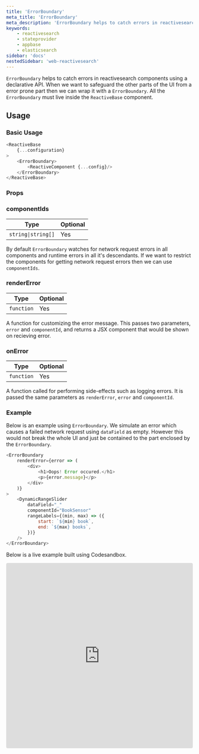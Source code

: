 ```yaml
---
title: 'ErrorBoundary'
meta_title: 'ErrorBoundary'
meta_description: 'ErrorBoundary helps to catch errors in reactivesearch components using a declarative API.'
keywords:
    - reactivesearch
    - stateprovider
    - appbase
    - elasticsearch
sidebar: 'docs'
nestedSidebar: 'web-reactivesearch'
---
```


`ErrorBoundary` helps to catch errors in reactivesearch components using a declarative API. When we want to safeguard the other parts of the UI from a error prone part then we can wrap it with a `ErrorBoundary`. All the `ErrorBoundary` must live inside the `ReactiveBase` component.

## Usage

### Basic Usage
```js
<ReactiveBase
	{...configuration}
>
	<ErrorBoundary>
		<ReactiveComponent {...config}/>
	</ErrorBoundary>
</ReactiveBase>
```

### Props
### componentIds

| Type | Optional |
|------|----------|
|  `string\|string[]` |   Yes   |

By default `ErrorBoundary` watches for network request errors in all components and runtime errors in all it's descendants. If we want to restrict the components for getting network request errors then we can use `componentIds`.

### renderError

| Type | Optional |
|------|----------|
|  `function` |   Yes   |

A function for customizing the error message. This passes two parameters, `error` and `componentId`, and returns a JSX component that would be shown on recieving error.

### onError

| Type | Optional |
|------|----------|
|  `function` |   Yes   |

A function called for performing side-effects such as logging errors. It is passed the same parameters as `renderError`, `error` and `componentId`.

### Example
Below is an example using `ErrorBoundary`. We simulate an error which causes a failed network request using `dataField` as empty. However this would not break the whole UI and just be contained to the part enclosed by the `ErrorBoundary`. 

```js
<ErrorBoundary
	renderError={error => (
		<div>
			<h1>Oops! Error occured.</h1>
			<p>{error.message}</p>
		</div>
	)}
>
	<DynamicRangeSlider
		dataField="_"
		componentId="BookSensor"
		rangeLabels={(min, max) => ({
			start: `${min} book`,
			end: `${max} books`,
		})}
	/>
</ErrorBoundary>
```

Below is a live example built using Codesandbox.

<iframe src="https://codesandbox.io/embed/github/appbaseio/reactivesearch/tree/next/packages/web/examples/ErrorBoundary?fontsize=14&hidenavigation=1&theme=dark"
     style="width:100%; height:500px; border:0; border-radius: 4px; overflow:hidden;"
     title="errorboundary"
     allow="accelerometer; ambient-light-sensor; camera; encrypted-media; geolocation; gyroscope; hid; microphone; midi; payment; usb; vr; xr-spatial-tracking"
     sandbox="allow-forms allow-modals allow-popups allow-presentation allow-same-origin allow-scripts"
   ></iframe>